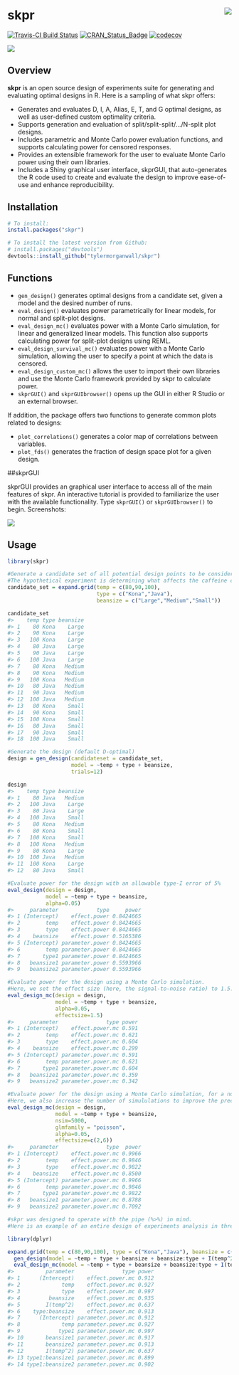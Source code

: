 
# skpr <img src="man/figures/skprlogo.png" align="right" />

[![Travis-CI Build
Status](https://travis-ci.org/tylermorganwall/skpr.svg?branch=master)](https://travis-ci.org/tylermorganwall/skpr)
[![CRAN\_Status\_Badge](http://www.r-pkg.org/badges/version-ago/skpr)](http://cran.r-project.org/package=skpr)
[![codecov](https://codecov.io/gh/tylermorganwall/skpr/branch/master/graph/badge.svg)](https://codecov.io/gh/tylermorganwall/skpr)

<img src="man/figures/vidguigif.gif" ></img>

## Overview

**skpr** is an open source design of experiments suite for generating
and evaluating optimal designs in R. Here is a sampling of what skpr
offers:

  - Generates and evaluates D, I, A, Alias, E, T, and G optimal designs,
    as well as user-defined custom optimality criteria.
  - Supports generation and evaluation of split/split-split/…/N-split
    plot designs.
  - Includes parametric and Monte Carlo power evaluation functions, and
    supports calculating power for censored responses.
  - Provides an extensible framework for the user to evaluate Monte
    Carlo power using their own libraries.
  - Includes a Shiny graphical user interface, skprGUI, that
    auto-generates the R code used to create and evaluate the design to
    improve ease-of-use and enhance reproducibility.

## Installation

``` r
# To install:
install.packages("skpr")

# To install the latest version from Github:
# install.packages("devtools")
devtools::install_github("tylermorganwall/skpr")
```

## Functions

  - `gen_design()` generates optimal designs from a candidate set, given
    a model and the desired number of runs.
  - `eval_design()` evaluates power parametrically for linear models,
    for normal and split-plot designs.
  - `eval_design_mc()` evaluates power with a Monte Carlo simulation,
    for linear and generalized linear models. This function also
    supports calculating power for split-plot designs using REML.
  - `eval_design_survival_mc()` evaluates power with a Monte Carlo
    simulation, allowing the user to specify a point at which the data
    is censored.
  - `eval_design_custom_mc()` allows the user to import their own
    libraries and use the Monte Carlo framework provided by skpr to
    calculate power.
  - `skprGUI()` and `skprGUIbrowser()` opens up the GUI in either R
    Studio or an external browser.

If addition, the package offers two functions to generate common plots
related to designs:

  - `plot_correlations()` generates a color map of correlations between
    variables.
  - `plot_fds()` generates the fraction of design space plot for a given
    design.

\#\#skprGUI

skprGUI provides an graphical user interface to access all of the main
features of skpr. An interactive tutorial is provided to familiarize the
user with the available functionality. Type `skprGUI()` or
`skprGUIbrowser()` to begin. Screenshots:

<img src="man/figures/skprGUIcomp.png" align="center"></img>

## Usage

``` r
library(skpr)

#Generate a candidate set of all potential design points to be considered in the experiment
#The hypothetical experiment is determining what affects the caffeine content in coffee
candidate_set = expand.grid(temp = c(80,90,100), 
                            type = c("Kona","Java"),
                            beansize = c("Large","Medium","Small"))

candidate_set
#>    temp type beansize
#> 1    80 Kona    Large
#> 2    90 Kona    Large
#> 3   100 Kona    Large
#> 4    80 Java    Large
#> 5    90 Java    Large
#> 6   100 Java    Large
#> 7    80 Kona   Medium
#> 8    90 Kona   Medium
#> 9   100 Kona   Medium
#> 10   80 Java   Medium
#> 11   90 Java   Medium
#> 12  100 Java   Medium
#> 13   80 Kona    Small
#> 14   90 Kona    Small
#> 15  100 Kona    Small
#> 16   80 Java    Small
#> 17   90 Java    Small
#> 18  100 Java    Small

#Generate the design (default D-optimal)
design = gen_design(candidateset = candidate_set, 
                    model = ~temp + type + beansize,
                    trials=12)

design
#>    temp type beansize
#> 1    80 Java   Medium
#> 2   100 Java    Large
#> 3    80 Java    Large
#> 4   100 Java    Small
#> 5    80 Kona   Medium
#> 6    80 Kona    Small
#> 7   100 Kona    Small
#> 8   100 Kona   Medium
#> 9    80 Kona    Large
#> 10  100 Java   Medium
#> 11  100 Kona    Large
#> 12   80 Java    Small

#Evaluate power for the design with an allowable type-I error of 5%
eval_design(design = design,
            model = ~temp + type + beansize,
            alpha=0.05)
#>     parameter            type     power
#> 1 (Intercept)    effect.power 0.8424665
#> 2        temp    effect.power 0.8424665
#> 3        type    effect.power 0.8424665
#> 4    beansize    effect.power 0.5165386
#> 5 (Intercept) parameter.power 0.8424665
#> 6        temp parameter.power 0.8424665
#> 7       type1 parameter.power 0.8424665
#> 8   beansize1 parameter.power 0.5593966
#> 9   beansize2 parameter.power 0.5593966

#Evaluate power for the design using a Monte Carlo simulation. 
#Here, we set the effect size (here, the signal-to-noise ratio) to 1.5.
eval_design_mc(design = design,
               model = ~temp + type + beansize,
               alpha=0.05,
               effectsize=1.5)
#>     parameter               type power
#> 1 (Intercept)    effect.power.mc 0.591
#> 2        temp    effect.power.mc 0.621
#> 3        type    effect.power.mc 0.604
#> 4    beansize    effect.power.mc 0.299
#> 5 (Intercept) parameter.power.mc 0.591
#> 6        temp parameter.power.mc 0.621
#> 7       type1 parameter.power.mc 0.604
#> 8   beansize1 parameter.power.mc 0.359
#> 9   beansize2 parameter.power.mc 0.342

#Evaluate power for the design using a Monte Carlo simulation, for a non-normal response. 
#Here, we also increase the number of simululations to improve the precision of the results.
eval_design_mc(design = design,
               model = ~temp + type + beansize,
               nsim=5000,
               glmfamily = "poisson",
               alpha=0.05,
               effectsize=c(2,6))
#>     parameter               type  power
#> 1 (Intercept)    effect.power.mc 0.9966
#> 2        temp    effect.power.mc 0.9846
#> 3        type    effect.power.mc 0.9822
#> 4    beansize    effect.power.mc 0.8500
#> 5 (Intercept) parameter.power.mc 0.9966
#> 6        temp parameter.power.mc 0.9846
#> 7       type1 parameter.power.mc 0.9822
#> 8   beansize1 parameter.power.mc 0.8788
#> 9   beansize2 parameter.power.mc 0.7092

#skpr was designed to operate with the pipe (%>%) in mind. 
#Here is an example of an entire design of experiments analysis in three lines:

library(dplyr)

expand.grid(temp = c(80,90,100), type = c("Kona","Java"), beansize = c("Large","Medium","Small")) %>%
  gen_design(model = ~temp + type + beansize + beansize:type + I(temp^2), trials=24, optimality="I") %>%
  eval_design_mc(model = ~temp + type + beansize + beansize:type + I(temp^2), alpha=0.05)
#>          parameter               type power
#> 1      (Intercept)    effect.power.mc 0.912
#> 2             temp    effect.power.mc 0.927
#> 3             type    effect.power.mc 0.997
#> 4         beansize    effect.power.mc 0.935
#> 5        I(temp^2)    effect.power.mc 0.637
#> 6    type:beansize    effect.power.mc 0.913
#> 7      (Intercept) parameter.power.mc 0.912
#> 8             temp parameter.power.mc 0.927
#> 9            type1 parameter.power.mc 0.997
#> 10       beansize1 parameter.power.mc 0.917
#> 11       beansize2 parameter.power.mc 0.913
#> 12       I(temp^2) parameter.power.mc 0.637
#> 13 type1:beansize1 parameter.power.mc 0.899
#> 14 type1:beansize2 parameter.power.mc 0.902
```
